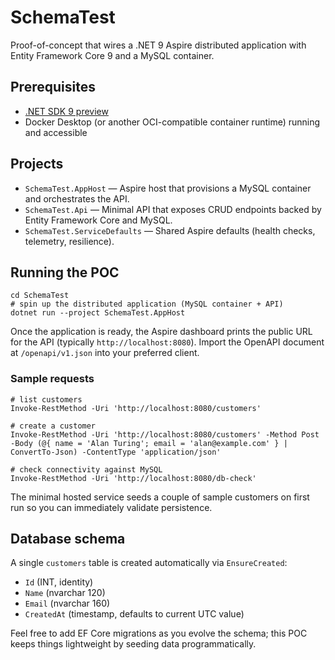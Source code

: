 # SchemaTest

Proof-of-concept that wires a .NET 9 Aspire distributed application with Entity Framework Core 9 and a MySQL container.

## Prerequisites

- [.NET SDK 9 preview](https://dotnet.microsoft.com/download/dotnet/9.0)
- Docker Desktop (or another OCI-compatible container runtime) running and accessible

## Projects

- `SchemaTest.AppHost` &mdash; Aspire host that provisions a MySQL container and orchestrates the API.
- `SchemaTest.Api` &mdash; Minimal API that exposes CRUD endpoints backed by Entity Framework Core and MySQL.
- `SchemaTest.ServiceDefaults` &mdash; Shared Aspire defaults (health checks, telemetry, resilience).

## Running the POC

```pwsh
cd SchemaTest
# spin up the distributed application (MySQL container + API)
dotnet run --project SchemaTest.AppHost
```

Once the application is ready, the Aspire dashboard prints the public URL for the API (typically `http://localhost:8080`). Import the OpenAPI document at `/openapi/v1.json` into your preferred client.

### Sample requests

```pwsh
# list customers
Invoke-RestMethod -Uri 'http://localhost:8080/customers'

# create a customer
Invoke-RestMethod -Uri 'http://localhost:8080/customers' -Method Post -Body (@{ name = 'Alan Turing'; email = 'alan@example.com' } | ConvertTo-Json) -ContentType 'application/json'

# check connectivity against MySQL
Invoke-RestMethod -Uri 'http://localhost:8080/db-check'
```

The minimal hosted service seeds a couple of sample customers on first run so you can immediately validate persistence.

## Database schema

A single `customers` table is created automatically via `EnsureCreated`:

- `Id` (INT, identity)
- `Name` (nvarchar 120)
- `Email` (nvarchar 160)
- `CreatedAt` (timestamp, defaults to current UTC value)

Feel free to add EF Core migrations as you evolve the schema; this POC keeps things lightweight by seeding data programmatically.
